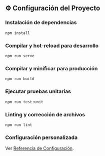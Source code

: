 
## ⚙️ Configuración del Proyecto

### Instalación de dependencias
```
npm install
```

### Compilar y hot-reload para desarrollo
```
npm run serve
```

### Compilar y minificar para producción
```
npm run build
```

### Ejecutar pruebas unitarias
```
npm run test:unit
```

### Linting y corrección de archivos
```
npm run lint
```

### Configuración personalizada
Ver [Referencia de Configuración](https://cli.vuejs.org/config/).
